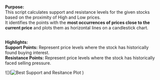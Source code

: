 #
**Purpose:**<br/>
This script calculates support and resistance levels for the given stocks based on the proximity of High and Low prices.<br/>
It identifies the points with the **most occurrences of prices close to the current price** and plots them as horizontal lines on a candlestick chart.<br/>
##
**Highlights:** <br/>
**Support Points:** Represent price levels where the stock has historically found buying interest.<br/>
**Resistance Points:** Represent price levels where the stock has historically faced selling pressure.<br/>

![](![Best Support and Resitance Plot](https://github.com/user-attachments/assets/c322dd81-627e-48e9-a296-b3d3343ec387)
) <br/> 
